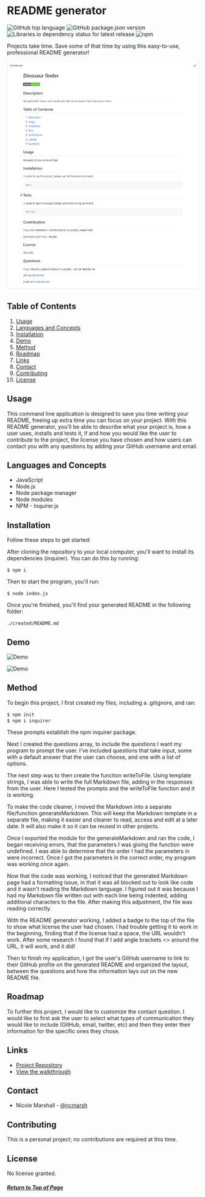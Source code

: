 # README generator

![GitHub top language](https://img.shields.io/github/languages/top/ncmarsh/README_generator)
![GitHub package.json version](https://img.shields.io/github/package-json/v/ncmarsh/README_generator)
![Libraries.io dependency status for latest release](https://img.shields.io/librariesio/release/npm/inquirer)
![npm](https://img.shields.io/npm/v/inquirer)

Projects take time. Save some of that time by using this easy-to-use, professional README generator!

![README Sample Screenshot](assets/README_sample.png)

## Table of Contents

1. [Usage](#Usage)
1. [Languages and Concepts](#Languages-and-Concepts)
1. [Installation](#Installation)
1. [Demo](#Demo)
1. [Method](#Method)
1. [Roadmap](#Roadmap)
1. [Links](#Links)
1. [Contact](#Contact)
1. [Contributing](#Contributing)
1. [License](#License)

## Usage

This command line application is designed to save you time writing your README, freeing up extra time you can focus on your project. With this README generator, you'll be able to describe what your project is, how a user uses, installs and tests it, if and how you would like the user to contribute to the project, the license you have chosen and how users can contact you with any questions by adding your GitHub username and email. 

## Languages and Concepts

- JavaScript
- Node.js
- Node package manager
- Node modules
- NPM - Inquirer.js

## Installation

Follow these steps to get started:

After cloning the repository to your local computer, you'll want to install its dependencies (inquirer). You can do this by running:

    $ npm i

Then to start the program, you'll run:

    $ node index.js

Once you're finished, you'll find your generated README in the following folder:

    ./created/README.md

## Demo

<!-- ![Demo](assets/README_demo.gif) -->
<!-- ![Demo](assets/README_demo2.gif) -->
<!-- ![Demo](./assets/README_demo4.mp4) -->
<!-- ![Demo](./assets/README_demo8.mp4) -->
<!-- ![Demo](./assets/README.mp4) -->
<!-- ![Demo](https://drive.google.com/file/d/1UzQ_4uxIhGv5sx0uaiDr8jgvXQgS9lFv/view) -->

![Demo](https://drive.google.com/file/d/1UzQ_4uxIhGv5sx0uaiDr8jgvXQgS9lFv/view)

![Demo](https://youtu.be/Minem3tS36w)

<!-- <video width="320" height="240" controls>
    <source src="https://youtu.be/Minem3tS36w" type="video/mp4">
    </source>
</video> -->

## Method

To begin this project, I first created my files, including a .gitignore, and ran:

    $ npm init
    $ npm i inquirer

These prompts establish the npm inquirer package. 

Next I created the questions array, to include the questions I want my program to prompt the user. I've included questions that take input, some with a default answer that the user can choose, and one with a list of options.

The next step was to then create the function writeToFile. Using template strings, I was able to write the full Markdown file, adding in the responses from the user. Here I tested the prompts and the writeToFile function and it is working.

To make the code cleaner, I moved the Markdown into a separate file/function generateMarkdown. This will keep the Markdown template in a separate file, making it easier and cleaner to read, access and edit at a later date. It will also make it so it can be reused in other projects.

Once I exported the module for the generateMarkdown and ran the code, I began receiving errors, that the parameters I was giving the function were undefined. I was able to determine that the order I had the parameters in were incorrect. Once I got the parameters in the correct order, my program was working once again.

Now that the code was working, I noticed that the generated Markdown page had a formatting issue, in that it was all blocked out to look like code and it wasn't reading the Markdown language. I figured out it was because I had my Markdown file written out with each line being indented, adding additional characters to the file. After making this adjustment, the file was reading correctly.

With the README generator working, I added a badge to the top of the file to show what license the user had chosen. I had trouble getting it to work in the beginning, finding that if the license had a space, the URL wouldn't work. After some research I found that if I add angle brackets <> around the URL, it will work, and it did!

Then to finish my application, I got the user's GitHub username to link to their GitHub profile on the generated README and organized the layout, between the questions and how the information lays out on the new README file.

## Roadmap

To further this project, I would like to customize the contact question. I would like to first ask the user to select what types of communication they would like to include (GitHub, email, twitter, etc) and then they enter their information for the specific ones they chose.

## Links

- [Project Repository](https://github.com/ncmarsh/README_generator)
- [View the walkthrough](#Demo)

## Contact

- Nicole Marshall - [@ncmarsh](https://github.com/ncmarsh)

## Contributing

This is a personal project; no contributions are required at this time.

## License

No license granted.

##### [Return to Top of Page](#README-generator)